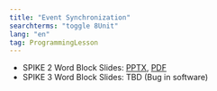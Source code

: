 ```yaml
---
title: "Event Synchronization"
searchterms: "toggle 8Unit"
lang: "en"
tag: ProgrammingLesson
---
```

 <ul>
 <li class="ng-binding">SPIKE 2 Word Block Slides:
 <a href="ProgrammingLessons/EventsSync.pptx">PPTX</a>,
 <a href="ProgrammingLessons/EventsSync.pdf">PDF</a>
 </li>

 <li class="ng-binding">SPIKE 3 Word Block Slides:
TBD (Bug in software)
 </li>

 </ul>
